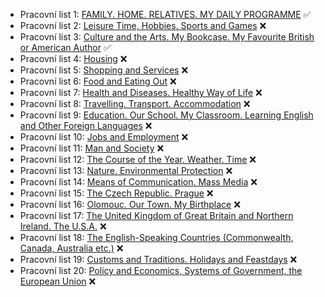 - Pracovní list 1: [FAMILY. HOME. RELATIVES. MY DAILY PROGRAMME](01.md) ✅
- Pracovní list 2: [Leisure Time, Hobbies. Sports and Games](02.md) ❌
- Pracovní list 3: [Culture and the Arts. My Bookcase. My Favourite British or American Author](03.md) ✅
- Pracovní list 4: [Housing](04.md) ❌
- Pracovní list 5: [Shopping and Services](05.md) ❌
- Pracovní list 6: [Food and Eating Out](06.md) ❌
- Pracovní list 7: [Health and Diseases. Healthy Way of Life](07.md) ❌
- Pracovní list 8: [Travelling. Transport. Accommodation](08.md) ❌
- Pracovní list 9: [Education. Our School. My Classroom. Learning English and Other Foreign Languages](09.md) ❌
- Pracovní list 10: [Jobs and Employment](10.md) ❌
- Pracovní list 11: [Man and Society](11.md) ❌
- Pracovní list 12: [The Course of the Year. Weather. Time](12.md) ❌
- Pracovní list 13: [Nature. Environmental Protection](13.md) ❌
- Pracovní list 14: [Means of Communication. Mass Media](14.md) ❌
- Pracovní list 15: [The Czech Republic. Prague](15.md) ❌
- Pracovní list 16: [Olomouc. Our Town. My Birthplace](16.md) ❌
- Pracovní list 17: [The United Kingdom of Great Britain and Northern Ireland. The U.S.A.](17.md) ❌
- Pracovní list 18: [The English-Speaking Countries (Commonwealth, Canada, Australia etc.)](18.md) ❌
- Pracovní list 19: [Customs and Traditions. Holidays and Feastdays](19.md) ❌
- Pracovní list 20: [Policy and Economics, Systems of Government, the European Union](20.md) ❌